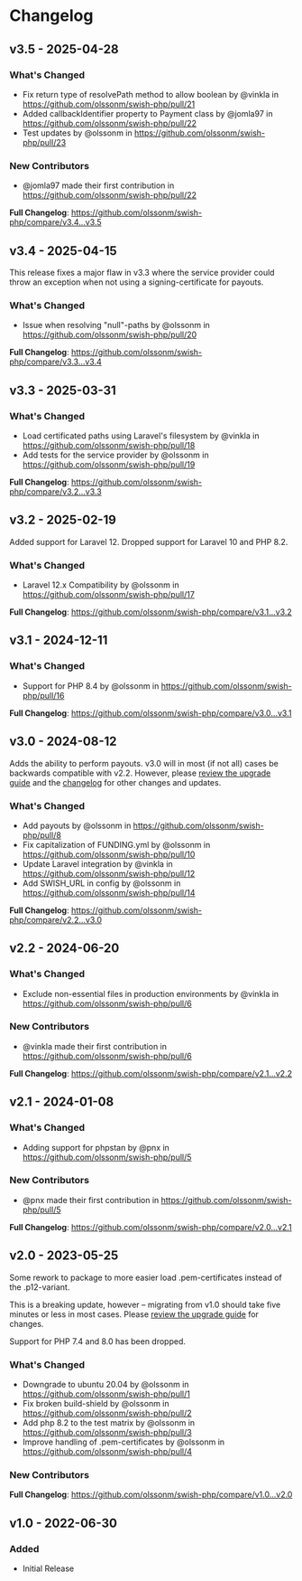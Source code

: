# Changelog

## v3.5 - 2025-04-28

### What's Changed

* Fix return type of resolvePath method to allow boolean by @vinkla in https://github.com/olssonm/swish-php/pull/21
* Added callbackIdentifier property to Payment class by @jomla97 in https://github.com/olssonm/swish-php/pull/22
* Test updates by @olssonm in https://github.com/olssonm/swish-php/pull/23

### New Contributors

* @jomla97 made their first contribution in https://github.com/olssonm/swish-php/pull/22

**Full Changelog**: https://github.com/olssonm/swish-php/compare/v3.4...v3.5

## v3.4 - 2025-04-15

This release fixes a major flaw in v3.3 where the service provider could throw an exception when not using a signing-certificate for payouts.

### What's Changed

* Issue when resolving "null"-paths by @olssonm in https://github.com/olssonm/swish-php/pull/20

**Full Changelog**: https://github.com/olssonm/swish-php/compare/v3.3...v3.4

## v3.3 - 2025-03-31

### What's Changed

* Load certificated paths using Laravel's filesystem by @vinkla in https://github.com/olssonm/swish-php/pull/18
* Add tests for the service provider by @olssonm in https://github.com/olssonm/swish-php/pull/19

**Full Changelog**: https://github.com/olssonm/swish-php/compare/v3.2...v3.3

## v3.2 - 2025-02-19

Added support for Laravel 12. Dropped support for Laravel 10 and PHP 8.2.

### What's Changed

* Laravel 12.x Compatibility by @olssonm in https://github.com/olssonm/swish-php/pull/17

**Full Changelog**: https://github.com/olssonm/swish-php/compare/v3.1...v3.2

## v3.1 - 2024-12-11

### What's Changed

* Support for PHP 8.4 by @olssonm in https://github.com/olssonm/swish-php/pull/16

**Full Changelog**: https://github.com/olssonm/swish-php/compare/v3.0...v3.1

## v3.0 - 2024-08-12

Adds the ability to perform payouts. v3.0 will in most (if not all) cases be backwards compatible with v2.2. However, please [review the upgrade guide](https://github.com/olssonm/swish-php/blob/main/UPGRADE.md) and the [changelog](https://github.com/olssonm/swish-php/blob/main/CHANGELOG.md) for other changes and updates.

### What's Changed

* Add payouts by @olssonm in https://github.com/olssonm/swish-php/pull/8
* Fix capitalization of FUNDING.yml by @olssonm in https://github.com/olssonm/swish-php/pull/10
* Update Laravel integration by @vinkla in https://github.com/olssonm/swish-php/pull/12
* Add SWISH_URL in config by @olssonm in https://github.com/olssonm/swish-php/pull/14

**Full Changelog**: https://github.com/olssonm/swish-php/compare/v2.2...v3.0

## v2.2 - 2024-06-20

### What's Changed

* Exclude non-essential files in production environments by @vinkla in https://github.com/olssonm/swish-php/pull/6

### New Contributors

* @vinkla made their first contribution in https://github.com/olssonm/swish-php/pull/6

**Full Changelog**: https://github.com/olssonm/swish-php/compare/v2.1...v2.2

## v2.1 - 2024-01-08

### What's Changed

* Adding support for phpstan by @pnx in https://github.com/olssonm/swish-php/pull/5

### New Contributors

* @pnx made their first contribution in https://github.com/olssonm/swish-php/pull/5

**Full Changelog**: https://github.com/olssonm/swish-php/compare/v2.0...v2.1

## v2.0 - 2023-05-25

Some rework to package to more easier load .pem-certificates instead of the .p12-variant.

This is a breaking update, however – migrating from v1.0 should take five minutes or less in most cases. Please [review the upgrade guide](https://github.com/olssonm/swish-php/blob/main/UPGRADE.md) for changes.

Support for PHP 7.4 and 8.0 has been dropped.

### What's Changed

- Downgrade to ubuntu 20.04 by @olssonm in https://github.com/olssonm/swish-php/pull/1
- Fix broken build-shield by @olssonm in https://github.com/olssonm/swish-php/pull/2
- Add php 8.2 to the test matrix by @olssonm in https://github.com/olssonm/swish-php/pull/3
- Improve handling of .pem-certificates by @olssonm in https://github.com/olssonm/swish-php/pull/4

### New Contributors

**Full Changelog**: https://github.com/olssonm/swish-php/compare/v1.0...v2.0

## v1.0 - 2022-06-30

### Added

- Initial Release
